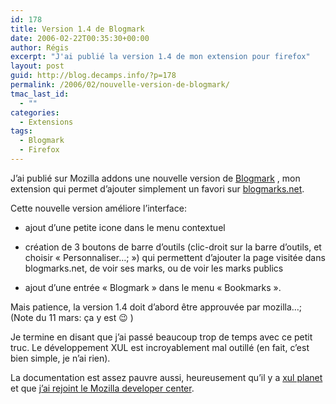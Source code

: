 ```yaml
---
id: 178
title: Version 1.4 de Blogmark
date: 2006-02-22T00:35:30+00:00
author: Régis
excerpt: "J'ai publié la version 1.4 de mon extension pour firefox"
layout: post
guid: http://blog.decamps.info/?p=178
permalink: /2006/02/nouvelle-version-de-blogmark/
tmac_last_id:
  - ""
categories:
  - Extensions
tags:
  - Blogmark
  - Firefox
---
```

J’ai publié sur Mozilla addons une nouvelle version de [Blogmark](https://addons.mozilla.org/extensions/moreinfo.php?id=1487&application=firefox) , mon extension qui permet d’ajouter simplement un favori sur [blogmarks.net](http://blogmarks.net/).

Cette nouvelle version améliore l’interface:

* ajout d’une petite icone dans le menu contextuel
  
* création de 3 boutons de barre d’outils (clic-droit sur la barre d’outils, et choisir « Personnaliser…; ») qui permettent d’ajouter la page visitée dans blogmarks.net, de voir ses marks, ou de voir les marks publics
  
* ajout d’une entrée « Blogmark » dans le menu « Bookmarks ».

Mais patience, la version 1.4 doit d’abord être approuvée par mozilla…; (Note du 11 mars: ça y est 😉 )

Je termine en disant que j’ai passé beaucoup trop de temps avec ce petit truc. Le développement XUL est incroyablement mal outillé (en fait, c’est bien simple, je n’ai rien).

La documentation est assez pauvre aussi, heureusement qu’il y a [xul planet](http://www.xulplanet.com/) et que [j’ai rejoint le Mozilla developer center](http://developer.mozilla.org/en/docs/User:R%C3%A9gis_D%C3%A9camps).
